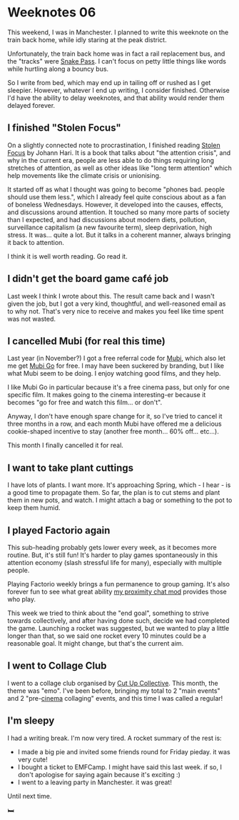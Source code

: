 # Weeknotes 06

This weekend, I was in Manchester. I planned to write this weeknote on the train back home, while idly staring at the peak district.

Unfortunately, the train back home was in fact a rail replacement bus, and the "tracks" were [Snake Pass](https://en.m.wikipedia.org/wiki/Snake_Pass). I can't focus on petty little things like words while hurtling along a bouncy bus.

So I write from bed, which may end up in tailing off or rushed as I get sleepier. However, whatever I end up writing, I consider finished. Otherwise I'd have the ability to delay weeknotes, and that ability would render them delayed forever.

## I finished "Stolen Focus"

On a slightly connected note to procrastination, I finished reading [Stolen Focus](https://stolenfocusbook.com/) by Johann Hari. It is a book that talks about "the attention crisis", and why in the current era, people are less able to do things requiring long stretches of attention, as well as other ideas like "long term attention" which help movements like the climate crisis or unionising.

It started off as what I thought was going to become "phones bad. people should use them less.", which I already feel quite conscious about as a fan of boneless Wednesdays. However, it developed into the causes, effects, and discussions around attention. It touched so many more parts of society than I expected, and had discussions about modern diets, pollution, surveillance capitalism (a new favourite term), sleep deprivation, high stress. It was... quite a lot. But it talks in a coherent manner, always bringing it back to attention.

I think it is well worth reading. Go read it.

## I didn't get the board game café job

Last week I think I wrote about this. The result came back and I wasn't given the job, but I got a very kind, thoughtful, and well-reasoned email as to why not. That's very nice to receive and makes you feel like time spent was not wasted.

## I cancelled Mubi (for real this time)

Last year (in November?) I got a free referral code for [Mubi](https://mubi.com/en/gb), which also let me get [Mubi Go](https://mubi.com/en/gb/go) for free. I may have been suckered by branding, but I like what Mubi seem to be doing. I enjoy watching good films, and they help.

I like Mubi Go in particular because it's a free cinema pass, but only for one specific film. It makes going to the cinema interesting-er because it becomes "go for free and watch this film... or don't".

Anyway, I don't have enough spare change for it, so I've tried to cancel it three months in a row, and each month Mubi have offered me a delicious cookie-shaped incentive to stay (another free month... 60% off... etc...).

This month I finally cancelled it for real.

## I want to take plant cuttings

I have lots of plants. I want more. It's approaching Spring, which - I hear - is a good time to propagate them. So far, the plan is to cut stems and plant them in new pots, and watch. I might attach a bag or something to the pot to keep them humid.

## I played Factorio again

This sub-heading probably gets lower every week, as it becomes more routine. But, it's still fun! It's harder to play games spontaneously in this attention economy (slash stressful life for many), especially with multiple people.

Playing Factorio weekly brings a fun permanence to group gaming. It's also forever fun to see what great ability [my proximity chat mod](https://mods.factorio.com/mod/proximity-voice-chat) provides those who play.

This week we tried to think about the "end goal", something to strive towards collectively, and after having done such, decide we had completed the game. Launching a rocket was suggested, but we wanted to play a little longer than that, so we said one rocket every 10 minutes could be a reasonable goal. It might change, but that's the current aim.

## I went to Collage Club

I went to a collage club organised by [Cut Up Collective](https://linktr.ee/cutupcollective). This month, the theme was "emo". I've been before, bringing my total to 2 "main events" and 2 "pre-[cinema](https://linktr.ee/communitykino) collaging" events, and this time I was called a regular!

## I'm sleepy

I had a writing break. I'm now very tired. A rocket summary of the rest is:

- I made a big pie and invited some friends round for Friday pieday. it was very cute! 
- I bought a ticket to EMFCamp. I might have said this last week. if so, I don't apologise for saying again because it's exciting :) 
- I went to a leaving party in Manchester. it was great!

Until next time.

🛏 